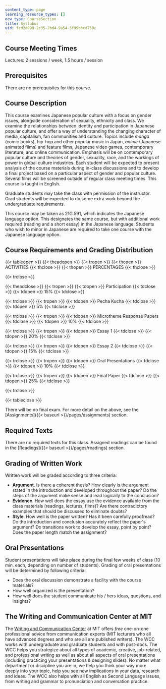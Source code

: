 ```yaml
---
content_type: page
learning_resource_types: []
ocw_type: CourseSection
title: Syllabus
uid: fcd2d099-2c35-2bd4-9a54-5f99bbcd759c
---
```


Course Meeting Times
--------------------

Lectures: 2 sessions / week, 1.5 hours / session

Prerequisites
-------------

There are no prerequisites for this course.

Course Description
------------------

This course examines Japanese popular culture with a focus on gender issues, alongside consideration of sexuality, ethnicity and class. We examine the relationships between identity and participation in Japanese popular culture, and offer a way of understanding the changing character of media, capitalism, fan communities and culture. Topics include _manga_ (comic books), hip-hop and other popular music in Japan, _anime_ (Japanese animated films) and feature films, Japanese video games, contemporary literature, and online communication. Emphasis will be on contemporary popular culture and theories of gender, sexuality, race, and the workings of power in global culture industries. Each student will be expected to present analysis of the course materials during in-class discussions and to develop a final project based on a particular aspect of gender and popular culture. Several films will be screened outside of regular class meeting times. This course is taught in English.

Graduate students may take the class with permission of the instructor. Grad students will be expected to do some extra work beyond the undergraduate requirements.

This course may be taken as 21G.591, which indicates the Japanese language option. This designates the same course, but with additional work required (reading and a short essay) in the Japanese language. Students who wish to minor in Japanese are required to take one course with the Japanese language option.

Course Requirements and Grading Distribution
--------------------------------------------

{{< tableopen >}}
{{< theadopen >}}
{{< tropen >}}
{{< thopen >}}
ACTIVITIES
{{< thclose >}}
{{< thopen >}}
PERCENTAGES
{{< thclose >}}

{{< trclose >}}

{{< theadclose >}}
{{< tropen >}}
{{< tdopen >}}
Participation
{{< tdclose >}}
{{< tdopen >}}
15%
{{< tdclose >}}

{{< trclose >}}
{{< tropen >}}
{{< tdopen >}}
Pecha Kucha
{{< tdclose >}}
{{< tdopen >}}
5%
{{< tdclose >}}

{{< trclose >}}
{{< tropen >}}
{{< tdopen >}}
Microtheme Response Papers
{{< tdclose >}}
{{< tdopen >}}
10%
{{< tdclose >}}

{{< trclose >}}
{{< tropen >}}
{{< tdopen >}}
Essay 1
{{< tdclose >}}
{{< tdopen >}}
20%
{{< tdclose >}}

{{< trclose >}}
{{< tropen >}}
{{< tdopen >}}
Essay 2
{{< tdclose >}}
{{< tdopen >}}
15%
{{< tdclose >}}

{{< trclose >}}
{{< tropen >}}
{{< tdopen >}}
Oral Presentations
{{< tdclose >}}
{{< tdopen >}}
10%
{{< tdclose >}}

{{< trclose >}}
{{< tropen >}}
{{< tdopen >}}
Final Paper
{{< tdclose >}}
{{< tdopen >}}
25%
{{< tdclose >}}

{{< trclose >}}

{{< tableclose >}}

There will be no final exam. For more detail on the above, see the [Assignments]({{< baseurl >}}/pages/assignments) section.

Required Texts
--------------

There are no required texts for this class. Assigned readings can be found in the [Readings]({{< baseurl >}}/pages/readings) section.

Grading of Written Work
-----------------------

Written work will be graded according to three criteria:

*   **Argument**. Is there a coherent thesis? How clearly is the argument stated in the introduction and developed throughout the paper? Do the steps of the argument make sense and lead logically to the conclusion?
*   **Evidence**. How well does the essay use the evidence available from the class materials (readings, lectures, films)? Are there contradictory examples that should be discussed to eliminate doubts?
*   **Style**. How well is the paper written? Has it been carefully proofread? Do the introduction and conclusion accurately reflect the paper's argument? Do transitions work to develop the essay, point by point? Does the paper length match the assignment?

Oral Presentations
------------------

Student presentations will take place during the final few weeks of class (10 min. each, depending on number of students). Grading of oral presentations will be determined by following criteria:

*   Does the oral discussion demonstrate a facility with the course materials?
*   How well organized is the presentation?
*   How well does the student communicate his / hers ideas, questions, and insights?

The Writing and Communication Center at MIT
-------------------------------------------

The [Writing and Communication Center](http://cmsw.mit.edu/writing-and-communication-center/) at MIT offers _free_ one-on-one professional advice from communication experts (MIT lecturers who all have advanced degrees and who are all are published writers). The WCC works with undergraduate and graduate students and with post-docs. The WCC helps you strategize about all types of academic, creative, job-related, and professional writing as well as about all aspects of oral presentations (including practicing your presentations & designing slides). No matter what department or discipline you are in, we help you think your way more deeply into your topic, help you see new implications in your data, research and ideas. The WCC also helps with all English as Second Language issues, from writing and grammar to pronunciation and conversation practice.